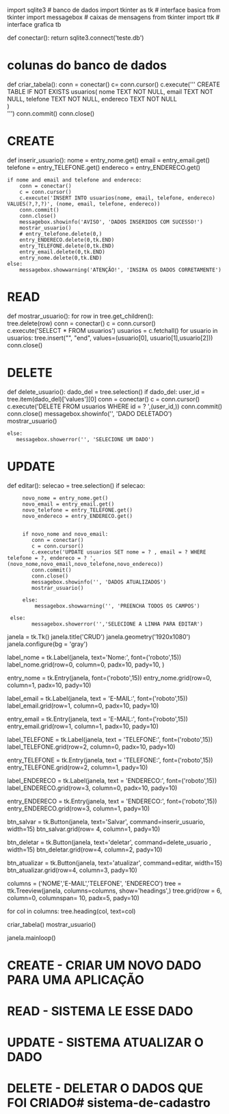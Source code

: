 import sqlite3 # banco de dados
import tkinter as tk # interface basica
from tkinter import messagebox # caixas de mensagens
from tkinter import ttk # interface grafica tb

def conectar():
    return sqlite3.connect('teste.db')

# colunas do banco de dados
def criar_tabela():
    conn = conectar()
    c= conn.cursor()
    c.execute('''
        CREATE TABLE IF NOT EXISTS usuarios(
        nome TEXT NOT NULL,
        email TEXT NOT NULL,
        telefone TEXT NOT NULL,
        endereco TEXT NOT NULL                   
        )       
    ''')
    conn.commit()
    conn.close()
  


# CREATE
def inserir_usuario():
    nome = entry_nome.get()
    email = entry_email.get()
    telefone = entry_TELEFONE.get()
    endereco = entry_ENDERECO.get()
   
    
    
   
    if nome and email and telefone and endereco:
        conn = conectar()
        c = conn.cursor()
        c.execute('INSERT INTO usuarios(nome, email, telefone, endereco) VALUES(?,?,?)', (nome, email, telefone, endereco))
        conn.commit()
        conn.close()
        messagebox.showinfo('AVISO', 'DADOS INSERIDOS COM SUCESSO!') 
        mostrar_usuario()
        # entry_telefone.delete(0,)
        entry_ENDERECO.delete(0,tk.END)
        entry_TELEFONE.delete(0,tk.END)
        entry_email.delete(0,tk.END)
        entry_nome.delete(0,tk.END)
    else:
        messagebox.showwarning('ATENÇÃO!', 'INSIRA OS DADOS CORRETAMENTE') 

# READ
def mostrar_usuario():
    for row in tree.get_children():   
        tree.delete(row)
    conn = conectar()
    c = conn.cursor()    
    c.execute('SELECT * FROM usuarios')
    usuarios = c.fetchall()
    for usuario in usuarios:
        tree.insert("", "end", values=(usuario[0], usuario[1],usuario[2]))
    conn.close()    


# DELETE
def delete_usuario():
    dado_del = tree.selection()
    if dado_del:
       user_id = tree.item(dado_del)['values'][0]
       conn = conectar()
       c = conn.cursor()    
       c.execute('DELETE FROM usuarios WHERE id = ? ',(user_id,))
       conn.commit()
       conn.close()
       messagebox.showinfo('', 'DADO DELETADO')
       mostrar_usuario()

    else:
       messagebox.showerror('', 'SELECIONE UM DADO')  

# UPDATE 
       
def editar():
     selecao = tree.selection()
     if selecao:
         
         novo_nome = entry_nome.get()
         novo_email = entry_email.get()
         novo_telefone = entry_TELEFONE.get()
         novo_endereco = entry_ENDERECO.get()
         

         if novo_nome and novo_email:
            conn = conectar()
            c = conn.cursor()    
            c.execute('UPDATE usuarios SET nome = ? , email = ? WHERE telefone = ?, endereco = ? ',(novo_nome,novo_email,novo_telefone,novo_endereco))
            conn.commit()
            conn.close()  
            messagebox.showinfo('', 'DADOS ATUALIZADOS')
            mostrar_usuario()

         else:
             messagebox.showwarning('', 'PREENCHA TODOS OS CAMPOS')

     else:
            messagebox.showerror('','SELECIONE A LINHA PARA EDITAR')


janela = tk.Tk()
janela.title('CRUD')
janela.geometry('1920x1080')
janela.configure(bg = 'gray')

label_nome = tk.Label(janela, text='Nome:', font=('roboto',15))
label_nome.grid(row=0, column=0, padx=10, pady=10, )

entry_nome = tk.Entry(janela, font=('roboto',15))
entry_nome.grid(row=0, column=1, padx=10, pady=10)

label_email = tk.Label(janela, text = 'E-MAIL:', font=('roboto',15))
label_email.grid(row=1, column=0, padx=10, pady=10)

entry_email = tk.Entry(janela, text = 'E-MAIL:', font=('roboto',15))
entry_email.grid(row=1, column=1, padx=10, pady=10)

label_TELEFONE = tk.Label(janela, text = 'TELEFONE:', font=('roboto',15))
label_TELEFONE.grid(row=2, column=0, padx=10, pady=10)

entry_TELEFONE = tk.Entry(janela, text = 'TELEFONE:', font=('roboto',15))
entry_TELEFONE.grid(row=2, column=1,   pady=10)

label_ENDERECO = tk.Label(janela, text = 'ENDERECO:', font=('roboto',15))
label_ENDERECO.grid(row=3, column=0, padx=10, pady=10)

entry_ENDERECO = tk.Entry(janela, text = 'ENDERECO:', font=('roboto',15))
entry_ENDERECO.grid(row=3, column=1,   pady=10)



btn_salvar = tk.Button(janela, text='Salvar', command=inserir_usuario,  width=15)
btn_salvar.grid(row= 4, column=1,  pady=10)

btn_deletar = tk.Button(janela, text='deletar', command=delete_usuario , width=15)
btn_deletar.grid(row=4, column=2,  pady=10)

btn_atualizar = tk.Button(janela, text='atualizar', command=editar,  width=15)
btn_atualizar.grid(row=4, column=3,  pady=10)

columns = ('NOME','E-MAIL','TELEFONE', 'ENDERECO')
tree = ttk.Treeview(janela, columns=columns, show='headings',)
tree.grid(row = 6, column=0, columnspan= 10, padx=5, pady=10)

for col in columns:
    tree.heading(col, text=col)

criar_tabela()
mostrar_usuario()


janela.mainloop()






# CREATE  -  CRIAR UM NOVO DADO PARA UMA APLICAÇÃO
# READ    -  SISTEMA LE ESSE DADO
# UPDATE  -  SISTEMA ATUALIZAR O DADO
# DELETE  -  DELETAR O DADOS QUE FOI CRIADO# sistema-de-cadastro
